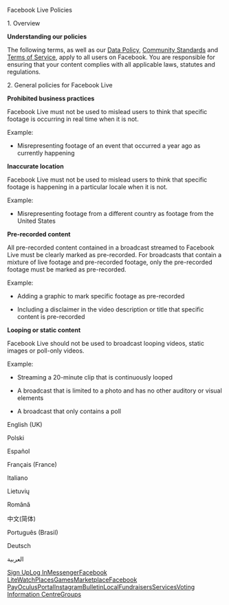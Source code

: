 Facebook Live Policies

1\. Overview

**Understanding our policies**

The following terms, as well as our [Data Policy](https://www.facebook.com/about/privacy/), [Community Standards](https://www.facebook.com/communitystandards/) and [Terms of Service](https://www.facebook.com/legal/terms), apply to all users on Facebook. You are responsible for ensuring that your content complies with all applicable laws, statutes and regulations.

2\. General policies for Facebook Live

**Prohibited business practices**

Facebook Live must not be used to mislead users to think that specific footage is occurring in real time when it is not.

Example:

*   Misrepresenting footage of an event that occurred a year ago as currently happening

**Inaccurate location**

Facebook Live must not be used to mislead users to think that specific footage is happening in a particular locale when it is not.

Example:

*   Misrepresenting footage from a different country as footage from the United States

**Pre-recorded content**

All pre-recorded content contained in a broadcast streamed to Facebook Live must be clearly marked as pre-recorded. For broadcasts that contain a mixture of live footage and pre-recorded footage, only the pre-recorded footage must be marked as pre-recorded.

Example:

*   Adding a graphic to mark specific footage as pre-recorded

*   Including a disclaimer in the video description or title that specific content is pre-recorded

**Looping or static content**

Facebook Live should not be used to broadcast looping videos, static images or poll-only videos.

Example:

*   Streaming a 20-minute clip that is continuously looped

*   A broadcast that is limited to a photo and has no other auditory or visual elements

*   A broadcast that only contains a poll

English (UK)

Polski

Español

Français (France)

Italiano

Lietuvių

Română

中文(简体)

Português (Brasil)

Deutsch

العربية

[Sign Up](https://www.facebook.com/reg/)[Log In](https://www.facebook.com/login/)[Messenger](https://l.facebook.com/l.php?u=https%3A%2F%2Fmessenger.com%2F&h=AT0ZJN-eWhh3DMczDDAfbRbxdfzDQoJxZ4nXC8xq1tC_BazcVzjIzrrcZbk3qiqOoQJ7oYGAQOoOub9NQBkdR5ZuWmapqT9noTSsgZptdzHtDeTDeSab3tUYZytMwZsjsWI0Xp-_PkAFNZIrkyp2IofpifUz2vMm3mN-1Q)[Facebook Lite](https://www.facebook.com/lite/)[Watch](https://en-gb.facebook.com/watch/)[Places](https://www.facebook.com/places/)[Games](https://www.facebook.com/games/)[Marketplace](https://www.facebook.com/marketplace/)[Facebook Pay](https://pay.facebook.com/)[Oculus](https://l.facebook.com/l.php?u=https%3A%2F%2Fwww.oculus.com%2F&h=AT0ZJN-eWhh3DMczDDAfbRbxdfzDQoJxZ4nXC8xq1tC_BazcVzjIzrrcZbk3qiqOoQJ7oYGAQOoOub9NQBkdR5ZuWmapqT9noTSsgZptdzHtDeTDeSab3tUYZytMwZsjsWI0Xp-_PkAFNZIrkyp2IofpifUz2vMm3mN-1Q)[Portal](https://portal.facebook.com/)[Instagram](https://l.facebook.com/l.php?u=https%3A%2F%2Fwww.instagram.com%2F&h=AT0ZJN-eWhh3DMczDDAfbRbxdfzDQoJxZ4nXC8xq1tC_BazcVzjIzrrcZbk3qiqOoQJ7oYGAQOoOub9NQBkdR5ZuWmapqT9noTSsgZptdzHtDeTDeSab3tUYZytMwZsjsWI0Xp-_PkAFNZIrkyp2IofpifUz2vMm3mN-1Q)[Bulletin](https://www.bulletin.com/)[Local](https://www.facebook.com/local/lists/245019872666104/)[Fundraisers](https://www.facebook.com/fundraisers/)[Services](https://www.facebook.com/biz/directory/)[Voting Information Centre](https://www.facebook.com/votinginformationcenter/?entry_point=c2l0ZQ%3D%3D)[Groups](https://www.facebook.com/groups/explore/)